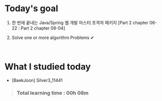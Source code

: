 # Today's goal

1. 한 번에 끝내는 Java/Spring 웹 개발 마스터 초격차 패키지 [Part 2 chapter 06-22 : Part 2 chapter 08-04]

2. Solve one or more algorithm Problems ✔

<br>

# What I studied today

* [BaekJoon] Silver3_11441

><h3>Total learning time : 00h 08m</h3>
